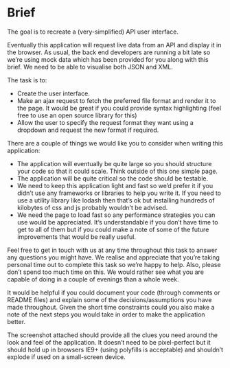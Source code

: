 # Brief

The goal is to recreate a (very-simplified) API user interface.

Eventually this application will request live data from an API and display it in the browser. As usual, the back end developers are running a bit late so we’re using mock data which has been provided for you along with this brief. We need to be able to visualise both JSON and XML.

The task is to:

- Create the user interface.
- Make an ajax request to fetch the preferred file format and render it to the page. It would be great if you could provide syntax highlighting (feel free to use an open source library for this)
- Allow the user to specify the request format they want using a dropdown and request the new format if required.

There are a couple of things we would like you to consider when writing this application:

- The application will eventually be quite large so you should structure your code so that it could scale. Think outside of this one simple page.
- The application will be quite critical so the code should be testable.
- We need to keep this application light and fast so we’d prefer it if you didn’t use any frameworks or libraries to help you write it. If you need to use a utility library like lodash then that’s ok but installing hundreds of kilobytes of css and js probably wouldn’t be advised.
- We need the page to load fast so any performance strategies you can use would be appreciated. It’s understandable if you don’t have time to get to all of them but if you could make a note of some of the future improvements that would be really useful.

Feel free to get in touch with us at any time throughout this task to answer any questions you might have. We realise and appreciate that you’re taking personal time out to complete this task so we’re happy to help. Also, please don’t spend too much time on this. We would rather see what you are capable of doing in a couple of evenings than a whole week.

It would be helpful if you could document your code (through comments or README files) and explain some of the decisions/assumptions you have made throughout. Given the short time constraints could you also make a note of the next steps you would take in order to make the application better.

The screenshot attached should provide all the clues you need around the look and feel of the application. It doesn’t need to be pixel-perfect but it should hold up in browsers IE9+ (using polyfills is acceptable) and shouldn’t explode if used on a small-screen device.
